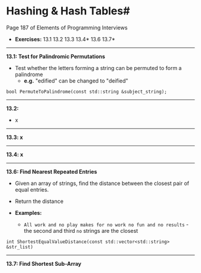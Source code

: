 # Hashing & Hash Tables#
Page 187 of Elements of Programming Interviews

*   **Exercises:** 13.1 13.2 13.3 13.4* 13.6 13.7*

---

**13.1: Test for Palindromic Permutations**

*   Test whether the letters forming a string can be permuted to form a palindrome
    *   **e.g.** "edified" can be changed to "deified"

`bool PermuteToPalindrome(const std::string &subject_string);`

---

**13.2:**

*   x

---

**13.3: x**

---

**13.4: x**

---

**13.6: Find Nearest Repeated Entries**

*   Given an array of strings, find the distance between the closest pair of equal entries. 
*   Return the distance 

*   **Examples:**
    *   `All work and no play makes for no work no fun and no results` - the second and third `no` strings are the closest

`int ShortestEqualValueDistance(const std::vector<std::string> &str_list)`

---

**13.7: Find Shortest Sub-Array** 


